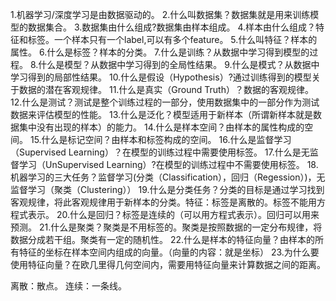1.机器学习/深度学习是由数据驱动的。
2.什么叫数据集？数据集就是用来训练模型的数据集合。
3.数据集由什么组成?数据集由样本组成。
4.样本由什么组成？特征和标签。一个样本只有一个label,可以有多个feature。
5.什么叫特征？样本的属性。
6.什么是标签？样本的分类。
7.什么是训练？从数据中学习得到模型的过程。
8.什么是模型？从数据中学习得到的全局性结果。
9.什么是模式？从数据中学习得到的局部性结果。
10.什么是假设（Hypothesis）?通过训练得到的模型关于数据的潜在客观规律。
11.什么是真实（Ground Truth）？数据的客观规律。
12.什么是测试？测试是整个训练过程的一部分，使用数据集中的一部分作为测试数据来评估模型的性能。
13.什么是泛化？模型适用于新样本（所谓新样本就是数据集中没有出现的样本）的能力。
14.什么是样本空间？由样本的属性构成的空间。
15.什么是标记空间？由样本和标签构成的空间。
16.什么是监督学习（Supervised Learning）？在模型的训练过程中需要使用标签。
17.什么是无监督学习（UnSupervised Learning）?在模型的训练过程中不需要使用标签。
18.机器学习的三大任务？监督学习(分类（Classification），回归（Regession）)，无监督学习（聚类（Clustering））
19.什么是分类任务？分类的目标是通过学习找到客观规律，将此客观规律用于新样本的分类。特征：标签是离散的。标签不能用方程式表示。
20.什么是回归？标签是连续的（可以用方程式表示）。回归可以用来预测。
21.什么是聚类？聚类是不用标签的。聚类是按照数据的一定分布规律，将数据分成若干组。聚类有一定的随机性。
22.什么是样本的特征向量？由样本的所有特征的坐标在样本空间内组成的向量。（向量的内容：就是坐标）
23.为什么要使用特征向量？在欧几里得几何空间内，需要用特征向量来计算数据之间的距离。


离散：散点。
连续：一条线。